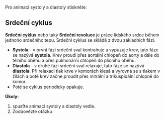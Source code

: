 <div class="w3-row">
<div class="w3-half">

Pro animaci systoly a diastoly stiskněte:
<bdl-animate-control id="id4" speedfactor="50" segments="14;29" segmentlabels="systola;diastola"></bdl-animate-control>

<bdl-animate-gif fromid="id4" src="heart.gif"  width=600></bdl-animate-gif>

</div>
<div class="w3-half">

## Srdeční cyklus

**Srdeční cyklus** nebo taky **Srdeční revoluce** je práce lidského srdce během jednoho srdečního tepu. Srdeční cyklus se skládá z dvou základních fází.

* **Systola** - v první fázi srdeční sval kontrahuje a vypuzuje krev, tato fáze se nazývá **systola**. Krev proudí přes aortální chlopeň do aorty a dále do tělního oběhu a přes pulmonární chlopeň do plicního oběhu.
* **Diastola** - v druhé fázi srdeční sval relaxuje, tato fáze se nazývá **diastola**. Při relaxaci tlak krve v komorách klesá a vyrovná se s tlakem v žílách a poté krev začne proudit přes mitrální a trikuspidální chlopně do komor. 
* Poté se cyklus periodicky opakuje.

**Úkoly:**
1. spusťte animaci systoly a diastoly vedle.
2. Zodpovězte otázku <bdl-quiz question="V průběhu diastoly se otevírají "
  answers="aortální a pulmonární chlopně|
           mitrální a trikuspidální chlopně"
  correctoptions="false|
           true"           
  explanations="ne,aortální a pulmonární chlopně se v průběhu diastoly zavírají|
  ano. Mitrální a trikuspidální chlopně se v průběhu diastoly otvírají, krev proudí do srdce.">
</bdl-quiz> 



</div>
</div>
